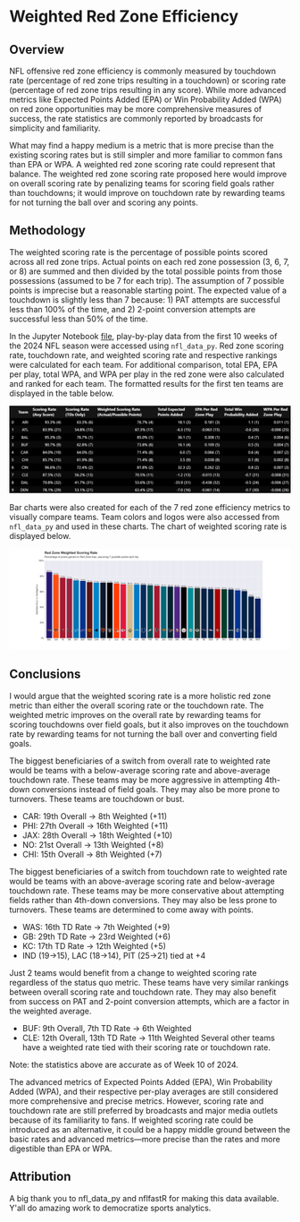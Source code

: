 # Weighted Red Zone Efficiency

## Overview

NFL offensive red zone efficiency is commonly measured by touchdown rate (percentage of red zone trips resulting in a touchdown) or scoring rate (percentage of red zone trips resulting in any score). While more advanced metrics like Expected Points Added (EPA) or Win Probability Added (WPA) on red zone opportunities may be more comprehensive measures of success, the rate statistics are commonly reported by broadcasts for simplicity and familiarity.

What may find a happy medium is a metric that is more precise than the existing scoring rates but is still simpler and more familiar to common fans than EPA or WPA. A weighted red zone scoring rate could represent that balance. The weighted red zone scoring rate proposed here would improve on overall scoring rate by penalizing teams for scoring field goals rather than touchdowns; it would improve on touchdown rate by rewarding teams for not turning the ball over and scoring any points.

## Methodology

The weighted scoring rate is the percentage of possible points scored across all red zone trips. Actual points on each red zone possession (3, 6, 7, or 8) are summed and then divided by the total possible points from those possessions (assumed to be 7 for each trip). The assumption of 7 possible points is imprecise but a reasonable starting point. The expected value of a touchdown is slightly less than 7 because: 1) PAT attempts are successful less than 100% of the time, and 2) 2-point conversion attempts are successful less than 50% of the time.

In the Jupyter Notebook [file](redzone_efficiencies.ipynb), play-by-play data from the first 10 weeks of the 2024 NFL season were accessed using `nfl_data_py`. Red zone scoring rate, touchdown rate, and weighted scoring rate and respective rankings were calculated for each team. For additional comparison, total EPA, EPA per play, total WPA, and WPA per play in the red zone were also calculated and ranked for each team. The formatted results for the first ten teams are displayed in the table below.

![table of red zone efficiencies](visualizations/red_zone_efficiencies_preview.png)

Bar charts were also created for each of the 7 red zone efficiency metrics to visually compare teams. Team colors and logos were also accessed from `nfl_data_py` and used in these charts. The chart of weighted scoring rate is displayed below.

![chart of weighted scoring rate](visualizations/weighted_rz_eff.png)

## Conclusions

I would argue that the weighted scoring rate is a more holistic red zone metric than either the overall scoring rate or the touchdown rate. The weighted metric improves on the overall rate by rewarding teams for scoring touchdowns over field goals, but it also improves on the touchdown rate by rewarding teams for not turning the ball over and converting field goals.

The biggest beneficiaries of a switch from overall rate to weighted rate would be teams with a below-average scoring rate and above-average touchdown rate. These teams may be more aggressive in attempting 4th-down conversions instead of field goals. They may also be more prone to turnovers. These teams are touchdown or bust.

- CAR: 19th Overall -> 8th Weighted (+11)
- PHI: 27th Overall -> 16th Weighted (+11)
- JAX: 28th Overall -> 18th Weighted (+10)
- NO: 21st Overall -> 13th Weighted (+8)
- CHI: 15th Overall -> 8th Weighted (+7)

The biggest beneficiaries of a switch from touchdown rate to weighted rate would be teams with an above-average scoring rate and below-average touchdown rate. These teams may be more conservative about attempting fields rather than 4th-down conversions. They may also be less prone to turnovers. These teams are determined to come away with points.

- WAS: 16th TD Rate -> 7th Weighted (+9)
- GB: 29th TD Rate -> 23rd Weighted (+6)
- KC: 17th TD Rate -> 12th Weighted (+5)
- IND (19->15), LAC (18->14), PIT (25->21) tied at +4

Just 2 teams would benefit from a change to weighted scoring rate regardless of the status quo metric. These teams have very similar rankings between overall scoring rate and touchdown rate. They may also benefit from success on PAT and 2-point conversion attempts, which are a factor in the weighted average.

- BUF: 9th Overall, 7th TD Rate -> 6th Weighted
- CLE: 12th Overall, 13th TD Rate -> 11th Weighted
Several other teams have a weighted rate tied with their scoring rate or touchdown rate.

Note: the statistics above are accurate as of Week 10 of 2024.

The advanced metrics of Expected Points Added (EPA), Win Probability Added (WPA), and their respective per-play averages are still considered more comprehensive and precise metrics. However, scoring rate and touchdown rate are still preferred by broadcasts and major media outlets because of its familiarity to fans. If weighted scoring rate could be introduced as an alternative, it could be a happy middle ground between the basic rates and advanced metrics—more precise than the rates and more digestible than EPA or WPA.

## Attribution

A big thank you to nfl_data_py and nflfastR for making this data available. Y'all do amazing work to democratize sports analytics.
